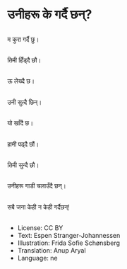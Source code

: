 # उनीहरू के गर्दै छन्?

##
म कुरा गर्दै छु।

##
तिमी हिँड्दै छौ।

##
ऊ लेख्दै छ।

##
उनी सुत्दै छिन्।

##
यो खाँदै छ।

##
हामी पढ्दै छौं।

##
तिमी सुन्दै छौ।

##
उनीहरू गाडी चलाउँदै छन्।

##
सबै जना केही न केही गर्दैछन्!

##
* License: CC BY
* Text: Espen Stranger-Johannessen
* Illustration: Frida Sofie Schønsberg
* Translation: Anup Aryal
* Language: ne
